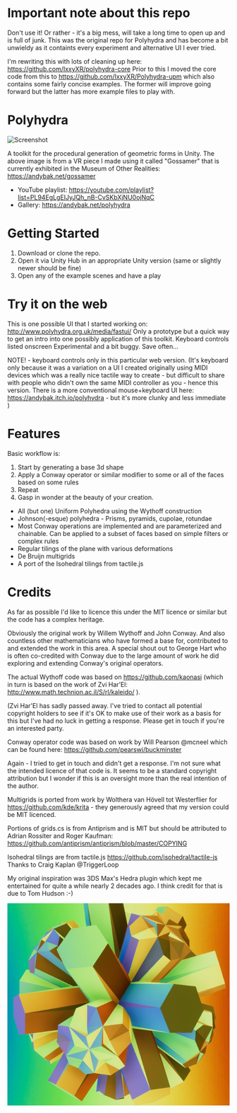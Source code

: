 # Important note about this repo

Don't use it! Or rather - it's a big mess, will take a long time to open up and is full of junk. This was the original repo for Polyhydra and has become a bit unwieldy as it containts every experiment and alternative UI I ever tried.

I'm rewriting this with lots of cleaning up here: https://github.com/IxxyXR/polyhydra-core Prior to this I moved the core code from this to https://github.com/IxxyXR/Polyhydra-upm which also contains some fairly concise examples. The former will improve going forward but the latter has more example files to play with.

# Polyhydra

![Screenshot](https://pro2-bar-s3-cdn-cf1.myportfolio.com/1e3b6316-da77-4fd2-a111-e12070c11b10/2977d391-d8a0-4759-8f3b-fe112b8957b8_rwc_0x22x975x549x975.png?h=f2ff1682c51247d1bc76e926872686e2)

A toolkit for the procedural generation of geometric forms in Unity. The above image is from a VR piece I made using it called "Gossamer" that is currently exhibited in the Museum of Other Realities: https://andybak.net/gossamer

* YouTube playlist: https://youtube.com/playlist?list=PL94EgLgEIJyJQh_nB-CvSKbXjNU0ojNqC
* Gallery: https://andybak.net/polyhydra


# Getting Started

1. Download or clone the repo.
2. Open it via Unity Hub in an appropriate Unity version (same or slightly newer should be fine)
3. Open any of the example scenes and have a play


# Try it on the web

This is one possible UI that I started working on: http://www.polyhydra.org.uk/media/fastui/ Only a prototype but a quick way to get an intro into one possibly application of this toolkit. Keyboard controls listed onscreen Experimental and a bit buggy. Save often...

NOTE! - keyboard controls only in this particular web version. (It's keyboard only because it was a variation on a UI I created originally using MIDI devices which was a really nice tactile way to create - but difficult to share with people who didn't own the same MIDI controller as you - hence this version. There is a more conventional mouse+keyboard UI here: https://andybak.itch.io/polyhydra - but it's more clunky and less immediate )

# Features

Basic workflow is:

1. Start by generating a base 3d shape
2. Apply a Conway operator or similar modifier to some or all of the faces based on some rules
3. Repeat
4. Gasp in wonder at the beauty of your creation.

* All (but one) Uniform Polyhedra using the Wythoff construction
* Johnson(-esque) polyhedra - Prisms, pyramids, cupolae, rotundae 
* Most Conway operations are implemented and are parameterized and chainable. Can be applied to a subset of faces based on simple filters or complex rules
* Regular tilings of the plane with various deformations 
* De Bruijn multigrids
* A port of the Isohedral tilings from tactile.js


# Credits

As far as possible I'd like to licence this under the MIT licence or similar but the code has a complex heritage. 

Obviously the original work by Willem Wythoff and John Conway. And also countless other mathematicians who have formed a base for, contributed to and extended the work in this area. A special shout out to George Hart who is often co-credited with Conway due to the large amount of work he did exploring and extending Conway's original operators. 

The actual Wythoff code was based on https://github.com/kaonasi (which in turn is based on the work of Zvi Har’El: http://www.math.technion.ac.il/S/rl/kaleido/ ).

(Zvi Har'El has sadly passed away. I've tried to contact all potential copyright holders to see if it's OK to make use of their work as a basis for this but I've had no luck in getting a response. Please get in touch if you're an interested party.

Conway operator code was based on work by Will Pearson @mcneel which can be found here: https://github.com/pearswj/buckminster

Again - I tried to get in touch and didn't get a response. I'm not sure what the intended licence of that code is. It seems to be a standard copyright attribution but I wonder if this is an oversight more than the real intention of the author.

Multigrids is ported from work by Wolthera van Hövell tot Westerflier for https://github.com/kde/krita - they generously agreed that my version could be MIT licenced.

Portions of grids.cs is from Antiprism and is MIT but should be attributed to Adrian Rossiter and Roger Kaufman: https://github.com/antiprism/antiprism/blob/master/COPYING

Isohedral tilings are from tactile.js https://github.com/isohedral/tactile-js Thanks to Craig Kaplan @TriggerLoop

My original inspiration was 3DS Max's Hedra plugin which kept me entertained for quite a while nearly 2 decades ago. I think credit for that is due to Tom Hudson :-)

![Screenshot](https://github.com/Ixxy-Open-Source/wythoff-polyhedra/blob/master/0.png)

